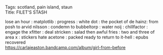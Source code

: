 Tags: scotland, pain island, staun  
Title: FILET'S STASH  
  
lose an hour : matplotlib : progress : white dot : the pocket of de hainz: from posh to arvid nilsson : condemn to bubbeltorp : water noij : chillfactor : engage the xfitter : deal stricken : salad then awful fries : two and three of area x : stickers hate acetone : packed ready to return to it-hell : epubs recovered  
<https://carlajeaston.bandcamp.com/album/girl-from-before>  
